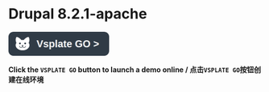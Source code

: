 # Drupal 8.2.1-apache

<a href="https://www.vsplate.com/?docker-compose=https://github.com/vsplate/dcenvs/drupal/8.2.1-apache"><img alt="VSPLATE GO" src="https://raw.githubusercontent.com/vsplate/images/master/vsgo_btn.png" width="200px"></a>

**Click the `VSPLATE GO` button to launch a demo online / 点击`VSPLATE GO`按钮创建在线环境**